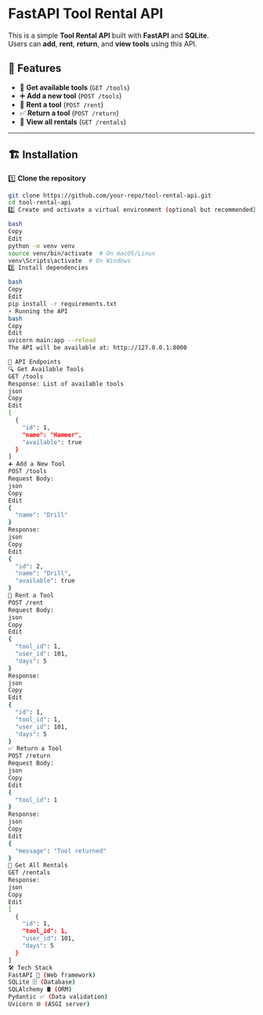 # FastAPI Tool Rental API  

This is a simple **Tool Rental API** built with **FastAPI** and **SQLite**.  
Users can **add**, **rent**, **return**, and **view tools** using this API.  

## 🚀 Features  
- 📜 **Get available tools** (`GET /tools`)  
- ➕ **Add a new tool** (`POST /tools`)  
- 🔄 **Rent a tool** (`POST /rent`)  
- ✅ **Return a tool** (`POST /return`)  
- 📂 **View all rentals** (`GET /rentals`)  

---

## 🏗️ Installation  

1️⃣ **Clone the repository**  
```bash
git clone https://github.com/your-repo/tool-rental-api.git
cd tool-rental-api
2️⃣ Create and activate a virtual environment (optional but recommended)

bash
Copy
Edit
python -m venv venv
source venv/bin/activate  # On macOS/Linux
venv\Scripts\activate  # On Windows
3️⃣ Install dependencies

bash
Copy
Edit
pip install -r requirements.txt
⚡ Running the API
bash
Copy
Edit
uvicorn main:app --reload
The API will be available at: http://127.0.0.1:8000

📌 API Endpoints
🔍 Get Available Tools
GET /tools
Response: List of available tools
json
Copy
Edit
[
  {
    "id": 1,
    "name": "Hammer",
    "available": true
  }
]
➕ Add a New Tool
POST /tools
Request Body:
json
Copy
Edit
{
  "name": "Drill"
}
Response:
json
Copy
Edit
{
  "id": 2,
  "name": "Drill",
  "available": true
}
🔄 Rent a Tool
POST /rent
Request Body:
json
Copy
Edit
{
  "tool_id": 1,
  "user_id": 101,
  "days": 5
}
Response:
json
Copy
Edit
{
  "id": 1,
  "tool_id": 1,
  "user_id": 101,
  "days": 5
}
✅ Return a Tool
POST /return
Request Body:
json
Copy
Edit
{
  "tool_id": 1
}
Response:
json
Copy
Edit
{
  "message": "Tool returned"
}
📂 Get All Rentals
GET /rentals
Response:
json
Copy
Edit
[
  {
    "id": 1,
    "tool_id": 1,
    "user_id": 101,
    "days": 5
  }
]
🛠️ Tech Stack
FastAPI 🚀 (Web framework)
SQLite 🗄️ (Database)
SQLAlchemy 🛢️ (ORM)
Pydantic ✅ (Data validation)
Uvicorn 🌐 (ASGI server)
